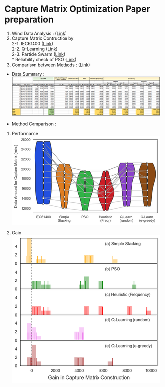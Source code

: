 # Capture Matrix Optimization Paper preparation
1. Wind Data Analysis : (<a href='https://github.com/jehyunlee/tmp/blob/master/markdown/WindAnalysis.md'>Link</a>)  
2. Capture Matrix Contruction by  
  2-1. IEC61400 (<a href='https://github.com/jehyunlee/tmp/blob/master/markdown/IEC61400.md'>Link</a>)  
  2-2. Q-Learning (<a href='https://github.com/jehyunlee/tmp/blob/master/notebook/QL_analysis_all.ipynb'>Link</a>)  
  2-3. Particle Swarm (<a href='https://github.com/jehyunlee/tmp/blob/master/markdown/PSO_analysis.md'>Link</a>)  
       * Reliability check of PSO (<a href='https://github.com/jehyunlee/tmp/blob/master/notebook/PSO_analysis.ipynb'>Link</a>)
3. Comparison between Methods : (<a href='https://github.com/jehyunlee/tmp/blob/master/notebook/MethodsComp.ipynb'>Link</a>)

* Data Summary :  
![summary](images/summary.PNG)

* Method Comparison :  
1. Performance  
![performance](/notebook/MethodsComp_DataAmount_off_line.png)

2. Gain  
![gain](/notebook/MethodsComp_Gain.png)
